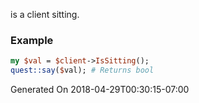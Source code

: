 is a client sitting.
### Example

```perl
my $val = $client->IsSitting();
quest::say($val); # Returns bool
```


Generated On 2018-04-29T00:30:15-07:00